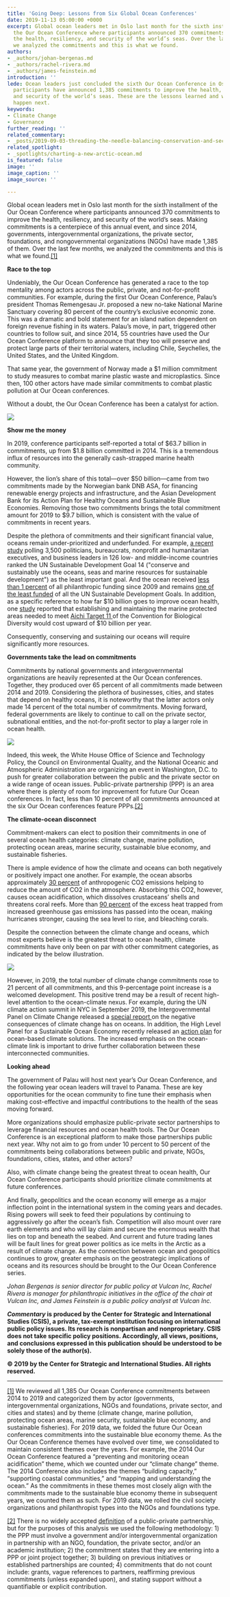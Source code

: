 ```yaml
---
title: 'Going Deep: Lessons from Six Global Ocean Conferences'
date: 2019-11-13 05:00:00 +0000
excerpt: Global ocean leaders met in Oslo last month for the sixth installment of
  the Our Ocean Conference where participants announced 370 commitments to improve
  the health, resiliency, and security of the world’s seas. Over the last few months,
  we analyzed the commitments and this is what we found.
authors:
- _authors/johan-bergenas.md
- _authors/rachel-rivera.md
- _authors/james-feinstein.md
introduction: ''
lede: Ocean leaders just concluded the sixth Our Ocean Conference in Oslo. Since 2014,
  participants have announced 1,385 commitments to improve the health, resiliency,
  and security of the world’s seas. These are the lessons learned and what needs to
  happen next.
keywords:
- Climate Change
- Governance
further_reading: ''
related_commentary:
- _posts/2019-09-03-threading-the-needle-balancing-conservation-and-security-in-the-high-seas-treaty.md
related_spotlight:
- _spotlights/charting-a-new-arctic-ocean.md
is_featured: false
image: ''
image_caption: ''
image_source: ''

---
```

Global ocean leaders met in Oslo last month for the sixth installment of the Our Ocean Conference where participants announced 370 commitments to improve the health, resiliency, and security of the world’s seas. Making commitments is a centerpiece of this annual event, and since 2014, governments, intergovernmental organizations, the private sector, foundations, and nongovernmental organizations (NGOs) have made 1,385 of them. Over the last few months, we analyzed the commitments and this is what we found.[\[1\]](#_ftn1)

**Race to the top**

Undeniably, the Our Ocean Conference has generated a race to the top mentality among actors across the public, private, and not-for-profit communities. For example, during the first Our Ocean Conference, Palau’s president Thomas Remengesau Jr. proposed a new no-take National Marine Sanctuary covering 80 percent of the country’s exclusive economic zone. This was a dramatic and bold statement for an island nation dependent on foreign revenue fishing in its waters. Palau’s move, in part, triggered other countries to follow suit, and since 2014, 55 countries have used the Our Ocean Conference platform to announce that they too will preserve and protect large parts of their territorial waters, including Chile, Seychelles, the United States, and the United Kingdom.

That same year, the government of Norway made a $1 million commitment to study measures to combat marine plastic waste and microplastics. Since then, 100 other actors have made similar commitments to combat plastic pollution at Our Ocean conferences.

Without a doubt, the Our Ocean Conference has been a catalyst for action.

![](https://res.cloudinary.com/csisideaslab/image/upload/v1573741962/ocean/Graph1_maixjw.png)

**Show me the money**

In 2019, conference participants self-reported a total of $63.7 billion in commitments, up from $1.8 billion committed in 2014. This is a tremendous influx of resources into the generally cash-strapped marine health community.

However, the lion’s share of this total—over $50 billion—came from two commitments made by the Norwegian bank DNB ASA, for financing renewable energy projects and infrastructure, and the Asian Development Bank for its Action Plan for Healthy Oceans and Sustainable Blue Economies. Removing those two commitments brings the total commitment amount for 2019 to $9.7 billion, which is consistent with the value of commitments in recent years.

Despite the plethora of commitments and their significant financial value, oceans remain under-prioritized and underfunded. For example, [a recent study](https://www.npr.org/sections/goatsandsoda/2018/05/31/614493772/the-u-n-goal-that-doesnt-get-a-lot-of-respect) polling 3,500 politicians, bureaucrats, nonprofit and humanitarian executives, and business leaders in 126 low- and middle-income countries ranked the UN Sustainable Development Goal 14 ("conserve and sustainably use the oceans, seas and marine resources for sustainable development") as the least important goal. And the ocean received [less than 1 percent](https://givingcompass.org/article/funding-the-ocean-philanthropy/) of all philanthropic funding since 2009 and remains [one of the least funded](https://www.aiddata.org/sdg) of all the UN Sustainable Development Goals. In addition, as a specific reference to how far $10 billion goes to improve ocean health, one [study](https://www.cbd.int/doc/meetings/fin/hlpgar-sp-01/official/hlpgar-sp-01-01-report-en.pdf) reported that establishing and maintaining the marine protected areas needed to meet [Aichi Target 11 ](https://www.cbd.int/sp/targets/rationale/target-11/)of the Convention for Biological Diversity would cost upward of $10 billion per year.

Consequently, conserving and sustaining our oceans will require significantly more resources.

**Governments take the lead on commitments**

Commitments by national governments and intergovernmental organizations are heavily represented at the Our Ocean conferences. Together, they produced over 65 percent of all commitments made between 2014 and 2019. Considering the plethora of businesses, cities, and states that depend on healthy oceans, it is noteworthy that the latter actors only made 14 percent of the total number of commitments. Moving forward, federal governments are likely to continue to call on the private sector, subnational entities, and the not-for-profit sector to play a larger role in ocean health.

![](https://res.cloudinary.com/csisideaslab/image/upload/v1573742009/ocean/Graph2_zytwcz.png)

Indeed, this week, the White House Office of Science and Technology Policy, the Council on Environmental Quality, and the National Oceanic and Atmospheric Administration are organizing an event in Washington, D.C. to push for greater collaboration between the public and the private sector on a wide range of ocean issues. Public-private partnership (PPP) is an area where there is plenty of room for improvement for future Our Ocean conferences. In fact, less than 10 percent of all commitments announced at the six Our Ocean conferences feature PPPs.[\[2\]](#_ftn2)

**The climate-ocean disconnect**

Commitment-makers can elect to position their commitments in one of several ocean health categories: climate change, marine pollution, protecting ocean areas, marine security, sustainable blue economy, and sustainable fisheries.

There is ample evidence of how the climate and oceans can both negatively or positively impact one another. For example, the ocean absorbs approximately [30 percent](https://science.sciencemag.org/content/363/6432/1193) of anthropogenic CO2 emissions helping to reduce the amount of CO2 in the atmosphere. Absorbing this CO2, however, causes ocean acidification, which dissolves crustaceans’ shells and threatens coral reefs. More than [90 percent](https://www.nytimes.com/interactive/2016/09/12/science/earth/ocean-warming-climate-change.html) of the excess heat trapped from increased greenhouse gas emissions has passed into the ocean, making hurricanes stronger, causing the sea level to rise, and bleaching corals.

Despite the connection between the climate change and oceans, which most experts believe is the greatest threat to ocean health, climate commitments have only been on par with other commitment categories, as indicated by the below illustration.

![](https://res.cloudinary.com/csisideaslab/image/upload/v1573742031/ocean/graph3_rc2hxs.png)

However, in 2019, the total number of climate change commitments rose to 21 percent of all commitments, and this 9-percentage point increase is a welcomed development. This positive trend may be a result of recent high-level attention to the ocean-climate nexus. For example, during the UN climate action summit in NYC in September 2019, the Intergovernmental Panel on Climate Change released a [special report ](https://www.nytimes.com/2019/09/25/climate/climate-change-oceans-united-nations.html)on the negative consequences of climate change has on oceans. In addition, the High Level Panel for a Sustainable Ocean Economy recently released an [action plan](http://oceanpanel.org/sites/default/files/2019-10/HLP_Report_Ocean_Solution_Climate_Change_final.pdf) for ocean-based climate solutions. The increased emphasis on the ocean-climate link is important to drive further collaboration between these interconnected communities.

**Looking ahead**

The government of Palau will host next year’s Our Ocean Conference, and the following year ocean leaders will travel to Panama. These are key opportunities for the ocean community to fine tune their emphasis when making cost-effective and impactful contributions to the health of the seas moving forward.

More organizations should emphasize public-private sector partnerships to leverage financial resources and ocean health tools. The Our Ocean Conference is an exceptional platform to make those partnerships public next year. Why not aim to go from under 10 percent to 50 percent of the commitments being collaborations between public and private, NGOs, foundations, cities, states, and other actors?

Also, with climate change being the greatest threat to ocean health, Our Ocean Conference participants should prioritize climate commitments at future conferences.

And finally, geopolitics and the ocean economy will emerge as a major inflection point in the international system in the coming years and decades. Rising powers will seek to feed their populations by continuing to aggressively go after the ocean’s fish. Competition will also mount over rare earth elements and who will lay claim and secure the enormous wealth that lies on top and beneath the seabed. And current and future trading lanes will be fault lines for great power politics as ice melts in the Arctic as a result of climate change. As the connection between ocean and geopolitics continues to grow, greater emphasis on the geostrategic implications of oceans and its resources should be brought to the Our Ocean Conference series.

_Johan Bergenas is senior director for public policy at Vulcan Inc, Rachel Rivera is manager for philanthropic initiatives in the office of the chair at Vulcan Inc, and James Feinstein is a public policy analyst at Vulcan Inc._

**_Commentary_ is produced by the Center for Strategic and International Studies (CSIS), a private, tax-exempt institution focusing on international public policy issues. Its research is nonpartisan and nonproprietary. CSIS does not take specific policy positions. Accordingly, all views, positions, and conclusions expressed in this publication should be understood to be solely those of the author(s).**

**© 2019 by the Center for Strategic and International Studies. All rights reserved.**

***

[\[1\]](#_ftnref1) We reviewed all 1,385 Our Ocean Conference commitments between 2014 to 2019 and categorized them by actor (governments, intergovernmental organizations, NGOs and foundations, private sector, and cities and states) and by theme (climate change, marine pollution, protecting ocean areas, marine security, sustainable blue economy, and sustainable fisheries). For 2019 data, we folded the future Our Ocean conferences commitments into the sustainable blue economy theme. As the Our Ocean Conference themes have evolved over time, we consolidated to maintain consistent themes over the years. For example, the 2014 Our Ocean Conference featured a “preventing and monitoring ocean acidification” theme, which we counted under our “climate change” theme. The 2014 Conference also includes the themes “building capacity,” “supporting coastal communities,” and “mapping and understanding the ocean.” As the commitments in these themes most closely align with the commitments made to the sustainable blue economy theme in subsequent years, we counted them as such. For 2019 data, we rolled the civil society organizations and philanthropist types into the NGOs and foundations type.

[\[2\]](#_ftnref2) There is no widely accepted [definition](https://ppp.worldbank.org/public-private-partnership/overview/what-are-public-private-partnerships) of a public-private partnership, but for the purposes of this analysis we used the following methodology: 1) the PPP must involve a government and/or intergovernmental organization in partnership with an NGO, foundation, the private sector, and/or an academic institution; 2) the commitment states that they are entering into a PPP or joint project together; 3) building on previous initiatives or established partnerships are counted; 4) commitments that do not count include: grants, vague references to partners, reaffirming previous commitments (unless expanded upon), and stating support without a quantifiable or explicit contribution.